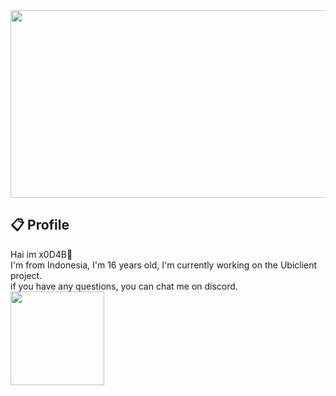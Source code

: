<center>
<img src="https://i.ibb.co/6RVk3NB/thumbs-up-hacker.gif" height="300" width="1000"/>
  </center>

## 📋 Profile
Hai im x0D4B👋<br/>I'm from Indonesia, I'm 16 years old, I'm currently working on the Ubiclient project.<br>if you have any questions, you can chat me on discord.
<br>
<img src="https://i.ibb.co/2ZQMLgm/Screenshot-2021-11-24-133747.png" height="150"/>

